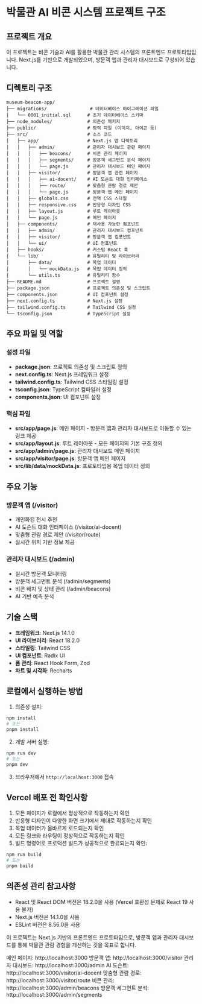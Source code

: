 # 박물관 AI 비콘 시스템 프로젝트 구조

## 프로젝트 개요
이 프로젝트는 비콘 기술과 AI를 활용한 박물관 관리 시스템의 프론트엔드 프로토타입입니다. Next.js를 기반으로 개발되었으며, 방문객 앱과 관리자 대시보드로 구성되어 있습니다.

## 디렉토리 구조

```
museum-beacon-app/
├── migrations/                # 데이터베이스 마이그레이션 파일
│   └── 0001_initial.sql      # 초기 데이터베이스 스키마
├── node_modules/             # 의존성 패키지
├── public/                   # 정적 파일 (이미지, 아이콘 등)
├── src/                      # 소스 코드
│   ├── app/                  # Next.js 앱 디렉토리
│   │   ├── admin/            # 관리자 대시보드 관련 페이지
│   │   │   ├── beacons/      # 비콘 관리 페이지
│   │   │   ├── segments/     # 방문객 세그먼트 분석 페이지
│   │   │   └── page.js       # 관리자 대시보드 메인 페이지
│   │   ├── visitor/          # 방문객 앱 관련 페이지
│   │   │   ├── ai-docent/    # AI 도슨트 대화 인터페이스
│   │   │   ├── route/        # 맞춤형 관람 경로 제안
│   │   │   └── page.js       # 방문객 앱 메인 페이지
│   │   ├── globals.css       # 전역 CSS 스타일
│   │   ├── responsive.css    # 반응형 디자인 CSS
│   │   ├── layout.js         # 루트 레이아웃
│   │   └── page.js           # 메인 페이지
│   ├── components/           # 재사용 가능한 컴포넌트
│   │   ├── admin/            # 관리자 대시보드 컴포넌트
│   │   ├── visitor/          # 방문객 앱 컴포넌트
│   │   └── ui/               # UI 컴포넌트
│   ├── hooks/                # 커스텀 React 훅
│   └── lib/                  # 유틸리티 및 라이브러리
│       ├── data/             # 목업 데이터
│       │   └── mockData.js   # 목업 데이터 정의
│       └── utils.ts          # 유틸리티 함수
├── README.md                 # 프로젝트 설명
├── package.json              # 프로젝트 의존성 및 스크립트
├── components.json           # UI 컴포넌트 설정
├── next.config.ts            # Next.js 설정
├── tailwind.config.ts        # Tailwind CSS 설정
└── tsconfig.json             # TypeScript 설정
```

## 주요 파일 및 역할

### 설정 파일
- **package.json**: 프로젝트 의존성 및 스크립트 정의
- **next.config.ts**: Next.js 프레임워크 설정
- **tailwind.config.ts**: Tailwind CSS 스타일링 설정
- **tsconfig.json**: TypeScript 컴파일러 설정
- **components.json**: UI 컴포넌트 설정

### 핵심 파일
- **src/app/page.js**: 메인 페이지 - 방문객 앱과 관리자 대시보드로 이동할 수 있는 링크 제공
- **src/app/layout.js**: 루트 레이아웃 - 모든 페이지의 기본 구조 정의
- **src/app/admin/page.js**: 관리자 대시보드 메인 페이지
- **src/app/visitor/page.js**: 방문객 앱 메인 페이지
- **src/lib/data/mockData.js**: 프로토타입용 목업 데이터 정의

## 주요 기능

### 방문객 앱 (/visitor)
- 개인화된 전시 추천
- AI 도슨트 대화 인터페이스 (/visitor/ai-docent)
- 맞춤형 관람 경로 제안 (/visitor/route)
- 실시간 위치 기반 정보 제공

### 관리자 대시보드 (/admin)
- 실시간 방문객 모니터링
- 방문객 세그먼트 분석 (/admin/segments)
- 비콘 배치 및 상태 관리 (/admin/beacons)
- AI 기반 예측 분석

## 기술 스택
- **프레임워크**: Next.js 14.1.0
- **UI 라이브러리**: React 18.2.0
- **스타일링**: Tailwind CSS
- **UI 컴포넌트**: Radix UI
- **폼 관리**: React Hook Form, Zod
- **차트 및 시각화**: Recharts

## 로컬에서 실행하는 방법

1. 의존성 설치:
```bash
npm install
# 또는
pnpm install
```

2. 개발 서버 실행:
```bash
npm run dev
# 또는
pnpm dev
```

3. 브라우저에서 `http://localhost:3000` 접속

## Vercel 배포 전 확인사항

1. 모든 페이지가 로컬에서 정상적으로 작동하는지 확인
2. 반응형 디자인이 다양한 화면 크기에서 제대로 작동하는지 확인
3. 목업 데이터가 올바르게 로드되는지 확인
4. 모든 링크와 라우팅이 정상적으로 작동하는지 확인
5. 빌드 명령어로 프로덕션 빌드가 성공적으로 완료되는지 확인:
```bash
npm run build
# 또는
pnpm build
```

## 의존성 관리 참고사항
- React 및 React DOM 버전은 18.2.0을 사용 (Vercel 호환성 문제로 React 19 사용 불가)
- Next.js 버전은 14.1.0을 사용
- ESLint 버전은 8.56.0을 사용

이 프로젝트는 Next.js 기반의 프론트엔드 프로토타입으로, 방문객 앱과 관리자 대시보드를 통해 박물관 관람 경험을 개선하는 것을 목표로 합니다. 

메인 페이지: http://localhost:3000
방문객 앱: http://localhost:3000/visitor
관리자 대시보드: http://localhost:3000/admin
AI 도슨트: http://localhost:3000/visitor/ai-docent
맞춤형 관람 경로: http://localhost:3000/visitor/route
비콘 관리: http://localhost:3000/admin/beacons
방문객 세그먼트 분석: http://localhost:3000/admin/segments